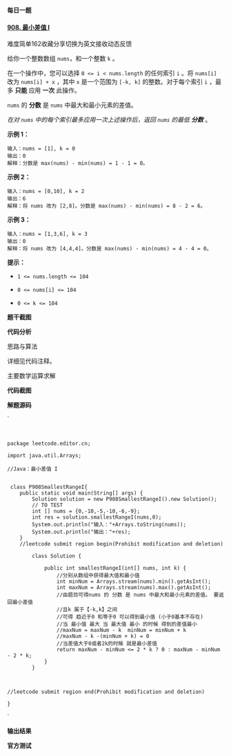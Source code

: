 **每日一题**

#### [908. 最小差值 I](https://leetcode-cn.com/problems/smallest-range-i/)

难度简单162收藏分享切换为英文接收动态反馈

给你一个整数数组 `nums`，和一个整数 `k` 。

在一个操作中，您可以选择 `0 <= i < nums.length` 的任何索引 `i` 。将 `nums[i]` 改为 `nums[i] + x` ，其中 `x` 是一个范围为 `[-k, k]` 的整数。对于每个索引 `i` ，最多 **只能** 应用 **一次** 此操作。

`nums` 的 **分数** 是 `nums` 中最大和最小元素的差值。 

*在对 `nums` 中的每个索引最多应用一次上述操作后，返回 `nums` 的最低 **分数*** 。

 

**示例 1：**

```
输入：nums = [1], k = 0
输出：0
解释：分数是 max(nums) - min(nums) = 1 - 1 = 0。
```

**示例 2：**

```
输入：nums = [0,10], k = 2
输出：6
解释：将 nums 改为 [2,8]。分数是 max(nums) - min(nums) = 8 - 2 = 6。
```

**示例 3：**

```
输入：nums = [1,3,6], k = 3
输出：0
解释：将 nums 改为 [4,4,4]。分数是 max(nums) - min(nums) = 4 - 4 = 0。
```

 

**提示：**

- `1 <= nums.length <= 104`

- `0 <= nums[i] <= 104`

- `0 <= k <= 104`

  

**题干截图**



**代码分析**



思路与算法

详细见代码注释。

主要数学运算求解



**代码截图**



**解题源码**

`

```


package leetcode.editor.cn;

import java.util.Arrays;

//Java：最小差值 I


 class P908SmallestRangeI{
    public static void main(String[] args) {
        Solution solution = new P908SmallestRangeI().new Solution();
        // TO TEST
        int [] nums = {0,-10,-5,-10,-6,-9};
        int res = solution.smallestRangeI(nums,0);
        System.out.println("输入："+Arrays.toString(nums));
        System.out.println("输出："+res);
    }
    //leetcode submit region begin(Prohibit modification and deletion)

        class Solution {

            public int smallestRangeI(int[] nums, int k) {
                //分别从数组中获得最大值和最小值
                int minNum = Arrays.stream(nums).min().getAsInt();
                int maxNum = Arrays.stream(nums).max().getAsInt();
                //由题目可得nums 的 分数 是 nums 中最大和最小元素的差值。 要返回最小差值
                //且k 属于【-k,k】之间
                //可得 趋近于0 和等于0 可以得到最小值 (小于0基本不存在)
                //当 最小值 最大 当 最大值 最小 的时候 得到的差值最小
                //maxNum = maxNum - k  minNum = minNum + k
                //maxNum - k -(minNum + k) = 0
                //当差值大于0或者2k的时候 就是最小差值
                return maxNum - minNum <= 2 * k ? 0 : maxNum - minNum - 2 * k;
            }
        }



//leetcode submit region end(Prohibit modification and deletion)

}
```



`

**输出结果**



**官方测试**



